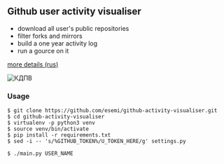 Github user activity visualiser 
---
- download all user's public repositories
- filter forks and mirrors
- build a one year activity log
- run a gource on it

[more details (rus)](https://habrahabr.ru/company/semrush/blog/345818/)

![КДПВ](https://habrastorage.org/webt/jq/os/wn/jqoswnphohklp8eswtsejbgtxty.gif)

### Usage

```
$ git clone https://github.com/esemi/github-activity-visualiser.git
$ cd github-activity-visualiser
$ virtualenv -p python3 venv
$ source venv/bin/activate
$ pip install -r requirements.txt
$ sed -i -- 's/%GITHUB_TOKEN%/U_TOKEN_HERE/g' settings.py

$ ./main.py USER_NAME
```
